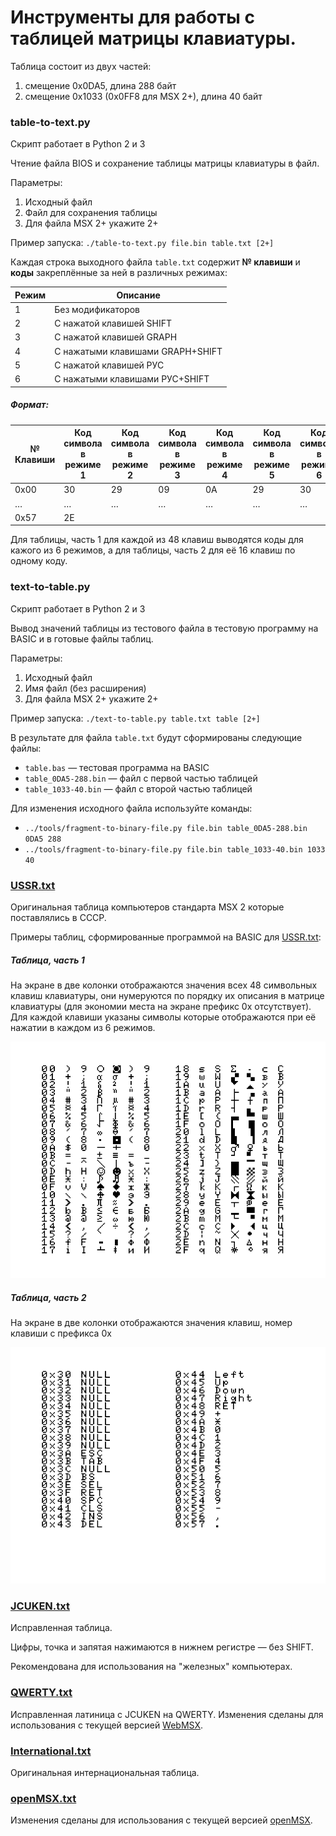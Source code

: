 # Инструменты для работы с таблицей матрицы клавиатуры.

Таблица состоит из двух частей:
1. смещение 0x0DA5, длина 288 байт
2. смещение 0x1033 (0x0FF8 для MSX 2+), длина 40 байт

### table-to-text.py
Скрипт работает в Python 2 и 3

Чтение файла BIOS и сохранение таблицы матрицы клавиатуры в файл.

Параметры:
1. Исходный файл
2. Файл для сохранения таблицы
3. Для файла MSX 2+ укажите 2+

Пример запуска:
`./table-to-text.py file.bin table.txt [2+]`

Каждая строка выходного файла `table.txt` содержит **№ клавиши** и **коды** закреплённые за ней в различных режимах:

Режим | Описание 
------| ---------- 
1 | Без модификаторов
2 | С нажатой клавишей SHIFT
3 | С нажатой клавишей GRAPH
4 | С нажатыми клавишами GRAPH+SHIFT
5 | С нажатой клавишей РУС
6 | С нажатыми клавишами РУС+SHIFT

##### Формат:
№ Клавиши | Код символа в режиме 1 | Код символа в режиме 2 | Код символа в режиме 3 | Код символа в режиме 4 | Код символа в режиме 5 | Код символа в режиме 6 
----------| --------------------- | --------------------- | --------------------- | --------------------- | --------------------- | --------------------- | 
0x00 | 30 | 29 | 09 | 0A |  29 | 30
   … | … | … | … | … | … | … |
0x57 |2E | | | | |  | 

Для таблицы, часть 1 для каждой из 48 клавиш выводятся коды для кажого из 6 режимов, а для таблицы, часть 2 для её 16 клавиш по одному коду.

### text-to-table.py
Скрипт работает в Python 2 и 3

Вывод значений таблицы из тестового файла в тестовую программу на BASIC и в готовые файлы таблиц.

Параметры:
1. Исходный файл
2. Имя файл (без расширения)
3. Для файла MSX 2+ укажите 2+

Пример запуска:
`./text-to-table.py table.txt table [2+]`

В результате для файла `table.txt` будут сформированы следующие файлы:
- `table.bas` — тестовая программа на BASIC
- `table_0DA5-288.bin` — файл с первой частью таблицей
- `table_1033-40.bin`  — файл с второй частью таблицей

Для изменения исходного файла используйте команды:
- `../tools/fragment-to-binary-file.py file.bin table_0DA5-288.bin 0DA5 288`
- `../tools/fragment-to-binary-file.py file.bin table_1033-40.bin 1033 40`

### [USSR.txt](USSR.md)
Оригинальная таблица компьютеров стандарта MSX 2 которые поставлялись в СССР.

Примеры таблиц, сформированные программой на BASIC для [USSR.txt](USSR.txt):
##### Таблица, часть 1
На экране в две колонки отображаются значения всех 48 символьных клавиш клавиатуры, они нумеруются по порядку их описания в матрице клавиатуры (для экономии места на экране префикс 0x отсутствует). Для каждой клавиши указаны символы которые отображаются при её нажатии в каждом из 6 режимов.

![Таблица, часть 1](USSR_1.png)

##### Таблица, часть 2

На экране в две колонки отображаются значения клавиш, номер клавиши с префикса 0x

![Таблица, часть 2](USSR_2.png)

### [JCUKEN.txt](JCUKEN.md)
Исправленная таблица.

Цифры, точка и запятая нажимаются в нижнем регистре — без SHIFT.

Рекомендована для использования на "железных" компьютерах.

### [QWERTY.txt](QWERTY.md)
Исправленная латиница с JCUKEN на QWERTY. Изменения сделаны для использования с текущей версией [WebMSX](https://github.com/ppeccin/WebMSX).

### [International.txt](International.md)
Оригинальная интернациональная таблица.

### [openMSX.txt](openMSX.md)
Изменения сделаны для использования с текущей версией [openMSX](https://github.com/openMSX).
